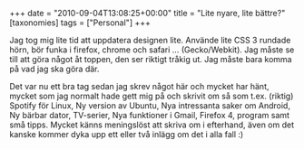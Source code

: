 +++
date = "2010-09-04T13:08:25+00:00"
title = "Lite nyare, lite bättre?"
[taxonomies]
tags = ["Personal"]
+++

Jag tog mig lite tid att uppdatera designen lite. Använde lite CSS 3 rundade hörn, bör funka i firefox, chrome och safari &#8230; (Gecko/Webkit). Jag måste se till att göra något åt toppen, den ser riktigt tråkig ut. Jag måste bara komma på vad jag ska göra där.

Det var nu ett bra tag sedan jag skrev något här och mycket har hänt, mycket som jag normalt hade gett mig på och skrivit om så som t.ex. (riktig) Spotify för Linux, Ny version av Ubuntu, Nya intressanta saker om Android, Ny bärbar dator, TV-serier, Nya funktioner i Gmail, Firefox 4, program samt små tipps. Mycket känns meningslöst att skriva om i efterhand, även om det kanske kommer dyka upp ett eller två inlägg om det i alla fall :) 

<small></small>
